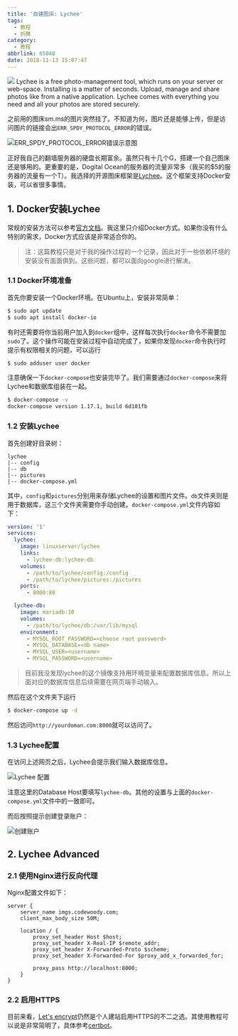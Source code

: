 ```yaml
---
title: '自建图床: Lychee'
tags:
  - 教程
  - 折腾
category:
  - 教程
abbrlink: 65048
date: 2018-11-13 15:07:47
---
```

![](https://lychee.electerious.com/assets/images/showcase.jpg)
Lychee is a free photo-management tool, which runs on your server or web-space. Installing is a matter of seconds. Upload, manage and share photos like from a native application. Lychee comes with everything you need and all your photos are stored securely.
<!--less-->
之前用的图床sm.ms的图片突然挂了。不知道为何，图片还是能够上传，但是访问图片的链接会出`ERR_SPDY_PROTOCOL_ERROR`的错误。

![ERR_SPDY_PROTOCOL_ERROR错误示意图](https://imgs.codewoody.com/uploads/big/16c748b80a481535efeb2d271e14e4dd.png)

正好我自己的翻墙服务器的硬盘长期富余。虽然只有十几个G，搭建一个自己图床还是够用的。更重要的是，Dogital Ocean的服务器的流量非常多（我买的$5的服务器的流量有一个T）。我选择的开源图床框架是[Lychee](https://github.com/electerious/Lychee)。这个框架支持Docker安装，可以省很多事情。

## 1. Docker安装Lychee

常规的安装方法可以参考[官方文档](https://github.com/electerious/Lychee/blob/master/docs/Installation.md)。我这里只介绍Docker方式。如果你没有什么特别的需求，Docker方式应该是非常适合你的。

> 注：这篇教程只是对于我的操作过程的一个记录，因此对于一些依赖环境的安装没有面面俱到。这些问题，都可以面向google进行解决。

### 1.1 Docker环境准备

首先你要安装一个Docker环境。在Ubuntu上，安装非常简单：

``` bash
$ sudo apt update
$ sudo apt install docker-io
```

有时还需要将你当前用户加入到`docker`组中，这样每次执行`docker`命令不需要加`sudo`了。这个操作可能在安装过程中自动完成了，如果你发现`docker`命令执行时提示有权限相关的问题，可以运行

``` bash
$ sudo adduser user docker
```

注意确保一下`docker-compose`也安装完毕了。我们需要通过`docker-compose`来将Lychee和数据库组装在一起。

``` bash
$ docker-compose -v
docker-compose version 1.17.1, build 6d101fb
```

### 1.2 安装Lychee

首先创建好目录树：

```
lychee
|-- config
|-- db
|-- pictures
|-- docker-compose.yml
```

其中，`config`和`pictures`分别用来存储Lychee的设置和图片文件。`db`文件夹则是用于数据库，这三个文件夹需要你手动创建。`docker-compose.yml`文件内容如下：

``` yaml
version: '1'
services:
  lychee:
    image: linuxserver/lychee
    links:
      - lychee-db:lychee-db
    volumes:
      - /path/to/lychee/config:/config
      - /path/to/lychee/pictures:/pictures
    ports:
      - 8000:80

  lychee-db:
    image: mariadb:10
    volumes:
      - /path/to/lychee/db:/var/lib/mysql
    environment:
      - MYSQL_ROOT_PASSWORD=<choose root password>
      - MYSQL_DATABASE=<db name>
      - MYSQL_USER=<username>
      - MYSQL_PASSWORD=<username>
```

> 目前我没发现lychee的这个镜像支持用环境变量来配置数据库信息。所以上面对应的数据库信息后续需要在网页端手动输入。

然后在这个文件夹下运行

``` bash
$ docker-compose up -d
```

然后访问`http://yourdoman.com:8000`就可以访问了。

### 1.3 Lychee配置

在访问上述网页之后，Lychee会提示我们输入数据库信息。

![Lychee 配置](https://imgs.codewoody.com/uploads/big/257d81510bc5d03dfac4948844222f46.png)

注意这里的Database Host要填写`lychee-db`。其他的设置与上面的`docker-compose.yml`文件中的一致即可。

而后按照提示创建登录账户：

![创建账户](https://imgs.codewoody.com/uploads/big/2ac1ded0feb822e54fad9838655f1bdb.png)

## 2. Lychee Advanced

### 2.1 使用Nginx进行反向代理

Nginx配置文件如下：

``` nginx
server {
	server_name imgs.codewoody.com;
	client_max_body_size 50M;

	location / {
		proxy_set_header Host $host;
		proxy_set_header X-Real-IP $remote_addr;
		proxy_set_header X-Forwarded-Proto $scheme;
		proxy_set_header X-Forwarded-For $proxy_add_x_forwarded_for;

		proxy_pass http://localhost:8000;
	}
}
```

### 2.2 启用HTTPS

目前来看，[Let's encrypt](https://letsencrypt.org/)仍然是个人建站启用HTTPS的不二之选。其使用教程可以说是非常简明了，具体参考[certbot](https://certbot.eff.org/)。





